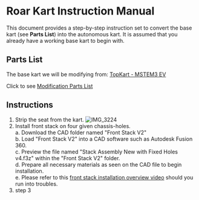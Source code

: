 # Roar Kart Instruction Manual
This document provides a step-by-step instruction set to convert the base kart (see **Parts List**) into the autonomous kart. It is assumed that you already have a working base kart to begin with. 

## Parts List
The base kart we will be modifying from: [TopKart - MSTEM3 EV](http://topkartusa.net/electric/)

Click to see [Modification Parts List](https://docs.google.com/spreadsheets/d/17PRMYdu8wMd8qAv7pUA-Dpdaf8gYkpOaU2aT9niI2e8/edit?usp=sharing)

## Instructions
1. Strip the seat from the kart. ![IMG_3224](https://github.com/augcog/roar_kart/assets/97138813/4f31dd25-8b4c-423e-825a-309e3459083d)
2. Install front stack on four given chassis-holes. 
<br>a. Download the CAD folder named "Front Stack V2"
<br>b. Load "Front Stack V2" into a CAD software such as Autodesk Fusion 360.
<br>c. Preview the file named "Stack Assembly New with Fixed Holes v4.f3z" within the "Front Stack V2" folder.
<br>d. Prepare all necessary materials as seen on the CAD file to begin installation.
<br>e. Please refer to this [front stack installation overview video](https://www.youtube.com/watch?v=x0yttA2wSW8) should you run into troubles. 
4. step 3
